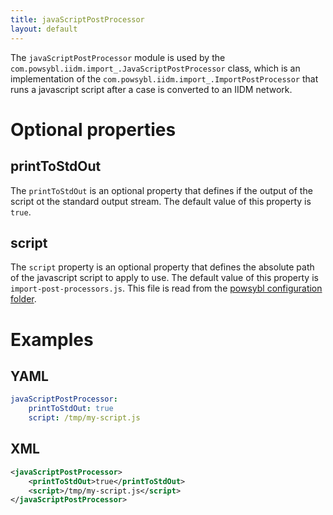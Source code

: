 ```yaml
---
title: javaScriptPostProcessor
layout: default
---
```


The `javaScriptPostProcessor` module is used by the `com.powsybl.iidm.import_.JavaScriptPostProcessor` class, which is
an implementation of the `com.powsybl.iidm.import_.ImportPostProcessor` that runs a javascript script after a case is
converted to an IIDM network.

# Optional properties

## printToStdOut
The `printToStdOut` is an optional property that defines if the output of the script ot the standard output stream. The
default value of this property is `true`.

## script
The `script` property is an optional property that defines the absolute path of the javascript script to apply to use.
The default value of this property is `import-post-processors.js`. This file is read from the
[powsybl configuration folder](../itools.md#powsybl_config_dirs).

# Examples

## YAML
```yaml
javaScriptPostProcessor:
    printToStdOut: true
    script: /tmp/my-script.js
```

## XML
```xml
<javaScriptPostProcessor>
    <printToStdOut>true</printToStdOut>
    <script>/tmp/my-script.js</script>
</javaScriptPostProcessor>
```
